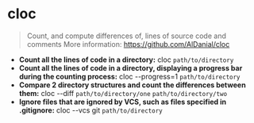 # cloc
> Count, and compute differences of, lines of source code and comments
> More information: <https://github.com/AlDanial/cloc>
- **Count all the lines of code in a directory:**
cloc `path/to/directory`
- **Count all the lines of code in a directory, displaying a progress bar during the counting process:**
cloc --progress=1 `path/to/directory`
- **Compare 2 directory structures and count the differences between them:**
cloc --diff `path/to/directory/one` `path/to/directory/two`
- **Ignore files that are ignored by VCS, such as files specified in .gitignore:**
cloc --vcs git `path/to/directory`
